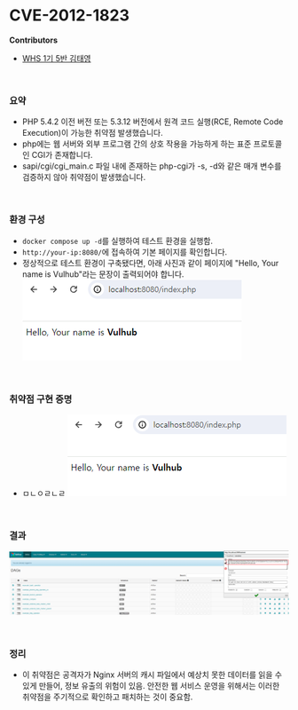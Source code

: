 # CVE-2012-1823

**Contributors**

-   [WHS 1기 5반 김태영](https://studykty.tistory.com/)

<br/>

### 요약

-   PHP 5.4.2 이전 버전 또는 5.3.12 버전에서 원격 코드 실행(RCE, Remote Code Execution)이 가능한 취약점 발생했습니다.
-   php에는 웹 서버와 외부 프로그램 간의 상호 작용을 가능하게 하는 표준 프로토콜인 CGI가 존재합니다.
-   sapi/cgi/cgi_main.c 파일 내에 존재하는 php-cgi가 -s, -d와 같은 매개 변수를 검증하지 않아 취약점이 발생했습니다.

<br/>

### 환경 구성

-   `docker compose up -d`를 실행하여 테스트 환경을 실행함.
-   `http://your-ip:8080/`에 접속하여 기본 페이지를 확인합니다.
-   정상적으로 테스트 환경이 구축됐다면, 아래 사진과 같이 페이지에 "Hello, Your name is Vulhub"라는 문장이 출력되어야 합니다.
![](1.png)

<br/>

### 취약점 구현 증명

-   ㅁㄴㅇㄹㄴㄹ
![](1.png)

<br/>

### 결과

![](result.png)

<br/>

### 정리

-   이 취약점은 공격자가 Nginx 서버의 캐시 파일에서 예상치 못한 데이터를 읽을 수 있게 만들어, 정보 유출의 위험이 있음. 안전한 웹 서비스 운영을 위해서는 이러한 취약점을 주기적으로 확인하고 패치하는 것이 중요함.
